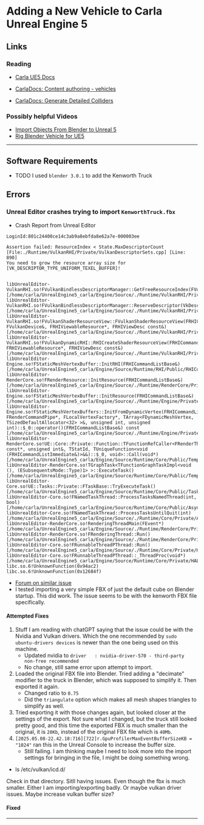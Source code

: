 # Adding a New Vehicle to Carla Unreal Engine 5

## Links
### Reading
* [Carla UE5 Docs](https://carla-ue5.readthedocs.io/en/latest/)

* [CarlaDocs: Content authoring - vehicles](https://carla-ue5.readthedocs.io/en/latest/tuto_content_authoring_vehicles/)


* [CarlaDocs: Generate Detailed Colliders](https://carla-ue5.readthedocs.io/en/latest/tuto_D_generate_colliders/)

### Possibly helpful Videos
* [Import Objects From Blender to Unreal 5](https://youtu.be/BqF5D4kteX8?si=3R2og5zqYq4cYVLL)
* [Rig Blender Vehicle for UE5](https://youtu.be/fcLBQ-zjEK8?si=gr0fc_u_ZLOF5ErP)
---


## Software Requirements
* TODO I used `blender 3.0.1` to add the Kenworth Truck


## Errors
### Unreal Editor crashes trying to import `KenworthTruck.fbx`
* Crash Report from Unreal Editor
```
LoginId:801c24400ce14c3ab9a8ebfda8e62a7e-000003ee

Assertion failed: ResourceIndex < State.MaxDescriptorCount [File:./Runtime/VulkanRHI/Private/VulkanDescriptorSets.cpp] [Line: 890] 
You need to grow the resource array size for [VK_DESCRIPTOR_TYPE_UNIFORM_TEXEL_BUFFER]!


libUnrealEditor-VulkanRHI.so!FVulkanBindlessDescriptorManager::GetFreeResourceIndex(FVulkanBindlessDescriptorManager::BindlessSetState&) [/home/carla/UnrealEngine5_carla/Engine/Source/./Runtime/VulkanRHI/Private/VulkanDescriptorSets.cpp:890]
libUnrealEditor-VulkanRHI.so!FVulkanBindlessDescriptorManager::ReserveDescriptor(VkDescriptorType) [/home/carla/UnrealEngine5_carla/Engine/Source/./Runtime/VulkanRHI/Private/VulkanDescriptorSets.cpp:693]
libUnrealEditor-VulkanRHI.so!FVulkanShaderResourceView::FVulkanShaderResourceView(FRHICommandListBase&, FVulkanDevice&, FRHIViewableResource*, FRHIViewDesc const&) [/home/carla/UnrealEngine5_carla/Engine/Source/./Runtime/VulkanRHI/Private/VulkanUAV.cpp:13]
libUnrealEditor-VulkanRHI.so!FVulkanDynamicRHI::RHICreateShaderResourceView(FRHICommandListBase&, FRHIViewableResource*, FRHIViewDesc const&) [/home/carla/UnrealEngine5_carla/Engine/Source/./Runtime/VulkanRHI/Private/VulkanUAV.cpp:674]
libUnrealEditor-Engine.so!FStaticMeshVertexBuffer::InitRHI(FRHICommandListBase&) [/home/carla/UnrealEngine5_carla/Engine/Source/Runtime/RHI/Public/RHICommandList.h:886]
libUnrealEditor-RenderCore.so!FRenderResource::InitResource(FRHICommandListBase&) [/home/carla/UnrealEngine5_carla/Engine/Source/./Runtime/RenderCore/Private/RenderResource.cpp:190]
libUnrealEditor-Engine.so!FStaticMeshVertexBuffer::InitResource(FRHICommandListBase&) [/home/carla/UnrealEngine5_carla/Engine/Source/./Runtime/Engine/Private/Rendering/StaticMeshVertexBuffer.cpp:343]
libUnrealEditor-Engine.so!FStaticMeshVertexBuffers::InitFromDynamicVertex(FRHICommandListBase*, FRenderCommandPipe*, FLocalVertexFactory*, TArray<FDynamicMeshVertex, TSizedDefaultAllocator<32> >&, unsigned int, unsigned int)::$_0::operator()(FRHICommandListBase&) const [/home/carla/UnrealEngine5_carla/Engine/Source/./Runtime/Engine/Private/StaticMesh.cpp:1103]
libUnrealEditor-RenderCore.so!UE::Core::Private::Function::TFunctionRefCaller<FRenderThreadCommandPipe::EnqueueAndLaunch(char16_t const*, unsigned int&, TStatId, TUniqueFunction<void (FRHICommandListImmediate&)>&&)::$_0, void>::Call(void*) [/home/carla/UnrealEngine5_carla/Engine/Source/Runtime/Core/Public/Templates/Function.h:470]
libUnrealEditor-RenderCore.so!TGraphTask<TFunctionGraphTaskImpl<void (), (ESubsequentsMode::Type)1> >::ExecuteTask() [/home/carla/UnrealEngine5_carla/Engine/Source/Runtime/Core/Public/Templates/Function.h:470]
libUnrealEditor-Core.so!UE::Tasks::Private::FTaskBase::TryExecuteTask() [/home/carla/UnrealEngine5_carla/Engine/Source/Runtime/Core/Public/Tasks/TaskPrivate.h:504]
libUnrealEditor-Core.so!FNamedTaskThread::ProcessTasksNamedThread(int, bool) [/home/carla/UnrealEngine5_carla/Engine/Source/Runtime/Core/Public/Async/TaskGraphInterfaces.h:482]
libUnrealEditor-Core.so!FNamedTaskThread::ProcessTasksUntilQuit(int) [/home/carla/UnrealEngine5_carla/Engine/Source/./Runtime/Core/Private/Async/TaskGraph.cpp:667]
libUnrealEditor-RenderCore.so!RenderingThreadMain(FEvent*) [/home/carla/UnrealEngine5_carla/Engine/Source/./Runtime/RenderCore/Private/RenderingThread.cpp:317]
libUnrealEditor-RenderCore.so!FRenderingThread::Run() [/home/carla/UnrealEngine5_carla/Engine/Source/./Runtime/RenderCore/Private/RenderingThread.cpp:468]
libUnrealEditor-Core.so!FRunnableThreadPThread::Run() [/home/carla/UnrealEngine5_carla/Engine/Source/./Runtime/Core/Private/HAL/PThreadRunnableThread.cpp:25]
libUnrealEditor-Core.so!FRunnableThreadPThread::_ThreadProc(void*) [/home/carla/UnrealEngine5_carla/Engine/Source/Runtime/Core/Private/HAL/PThreadRunnableThread.h:187]
libc.so.6!UnknownFunction(0x94ac2)
libc.so.6!UnknownFunction(0x12684f)
```

* [Forum on similar issue](https://forums.unrealengine.com/t/ue5-2-freezes-on-importing-fbx/1263565/2?page=2)
* I tested importing a very simple FBX of just the default cube on Blender startup. This did work. The issue seems to be with the kenworth FBX file specifically.

#### Attempted Fixes
1. Stuff I am reading with chatGPT saying that the issue could be with the Nvidia and Vulkan drivers. Which the one recommended by `sudo ubuntu-drivers devices` is newer than the one being used on this machine.
    * Updated nvidia to `driver   : nvidia-driver-570 - third-party non-free recommended`
    * No change, still same error upon attempt to import.
2. Loaded the original FBX file into Blender. Tried adding a "decimate" modifier to the truck in Blender, which was supposed to simplify it. Then exported it again.
    * Changed ratio to `0.75`
    * Did the `triangulate` option which makes all mesh shapes triangles to simplify as well.
3. Tried exporting it with those changes again, but looked closer at the settings of the export. Not sure what I changed, but the truck still looked pretty good, and this time the exported FBX is much smaller than the original, it is `20Kb`, instead of the original FBX file which is `40Mb`.
4. `[2025.05.08-22.42.18:716][722]r.GpuProfilerMaxEventBufferSizeKB = "1024"` ran this in the Unreal Console to increase the buffer size.
    * Still failing. I am thinking maybe I need to look more into the import settings for bringing in the file, I might be doing something wrong.

* ls /etc/vulkan/icd.d/

Check in that directory. Sitll having issues. Even though the fbx is much smaller. Either I am importing/exporting badly. Or maybe vulkan driver issues.
Maybe increase vulkan buffer size?

#### Fixed

---
